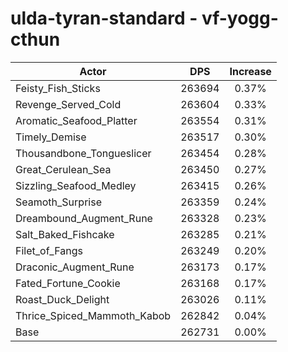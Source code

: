 # ulda-tyran-standard - vf-yogg-cthun
| Actor | DPS | Increase |
|---|:---:|:---:|
|Feisty_Fish_Sticks|263694|0.37%|
|Revenge_Served_Cold|263604|0.33%|
|Aromatic_Seafood_Platter|263554|0.31%|
|Timely_Demise|263517|0.30%|
|Thousandbone_Tongueslicer|263454|0.28%|
|Great_Cerulean_Sea|263450|0.27%|
|Sizzling_Seafood_Medley|263415|0.26%|
|Seamoth_Surprise|263359|0.24%|
|Dreambound_Augment_Rune|263328|0.23%|
|Salt_Baked_Fishcake|263285|0.21%|
|Filet_of_Fangs|263249|0.20%|
|Draconic_Augment_Rune|263173|0.17%|
|Fated_Fortune_Cookie|263168|0.17%|
|Roast_Duck_Delight|263026|0.11%|
|Thrice_Spiced_Mammoth_Kabob|262842|0.04%|
|Base|262731|0.00%|
